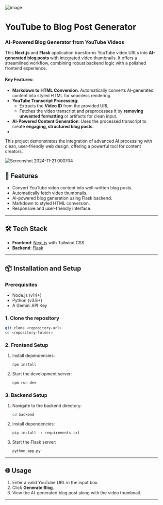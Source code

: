 ![image](https://github.com/user-attachments/assets/404caea7-03a1-4124-a271-5735b515c259)


# YouTube to Blog Post Generator

### AI-Powered Blog Generator from YouTube Videos

This **Next.js** and **Flask** application transforms YouTube video URLs into **AI-generated blog posts** with integrated video thumbnails. It offers a streamlined workflow, combining robust backend logic with a polished frontend experience.

#### Key Features:
- **Markdown to HTML Conversion**: Automatically converts AI-generated content into styled HTML for seamless rendering.
- **YouTube Transcript Processing**:  
  - Extracts the **Video ID** from the provided URL.  
  - Fetches the video transcript and preprocesses it by **removing unwanted formatting** or artifacts for clean input.
- **AI-Powered Content Generation**: Uses the processed transcript to create **engaging, structured blog posts**.
- 
This project demonstrates the integration of advanced AI processing with clean, user-friendly web design, offering a powerful tool for content creators.

![Screenshot 2024-11-21 000704](https://github.com/user-attachments/assets/43f2e3be-5c2c-44c3-83ff-46dfd3fb7cd9)

## 🚀 Features

- Convert YouTube video content into well-written blog posts.
- Automatically fetch video thumbnails.
- AI-powered blog generation using Flask backend.
- Markdown to styled HTML conversion.
- Responsive and user-friendly interface.

---

## 🛠️ Tech Stack

- **Frontend**: [Next.js](https://nextjs.org/) with Tailwind CSS
- **Backend**: [Flask](https://flask.palletsprojects.com/)

---

## 📦 Installation and Setup

### Prerequisites

- Node.js (v14+)
- Python (v3.8+)
- A Gemini API Key

### 1. Clone the repository
```bash
git clone <repository-url>
cd <repository-folder>
```

### 2. Frontend Setup
1. Install dependencies:
   ```bash
   npm install
   ```
2. Start the development server:
   ```bash
   npm run dev
   ```

### 3. Backend Setup
1. Navigate to the backend directory:
   ```bash
   cd backend
   ```
2. Install dependencies:
   ```bash
   pip install -r requirements.txt
   ```
3. Start the Flask server:
   ```bash
   python app.py
   ```

---

## 🌐 Usage

1. Enter a valid YouTube URL in the input box.
2. Click **Generate Blog**.
3. View the AI-generated blog post along with the video thumbnail.

---
